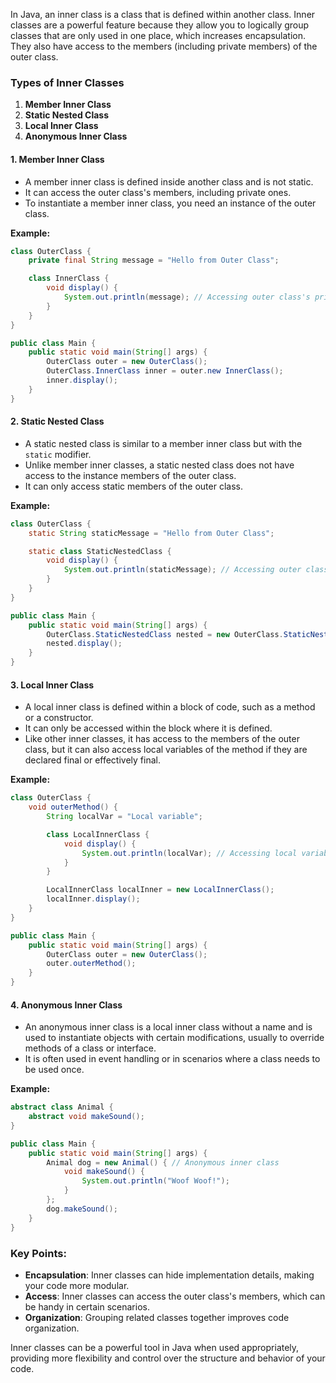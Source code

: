 In Java, an inner class is a class that is defined within another class. Inner classes are a powerful feature because
they allow you to logically group classes that are only used in one place, which increases encapsulation. They also have
access to the members (including private members) of the outer class.

### Types of Inner Classes

1. **Member Inner Class**
2. **Static Nested Class**
3. **Local Inner Class**
4. **Anonymous Inner Class**

#### 1. **Member Inner Class**

- A member inner class is defined inside another class and is not static.
- It can access the outer class's members, including private ones.
- To instantiate a member inner class, you need an instance of the outer class.

**Example:**

```java
class OuterClass {
    private final String message = "Hello from Outer Class";

    class InnerClass {
        void display() {
            System.out.println(message); // Accessing outer class's private member
        }
    }
}

public class Main {
    public static void main(String[] args) {
        OuterClass outer = new OuterClass();
        OuterClass.InnerClass inner = outer.new InnerClass();
        inner.display();
    }
}
```

#### 2. **Static Nested Class**

- A static nested class is similar to a member inner class but with the `static` modifier.
- Unlike member inner classes, a static nested class does not have access to the instance members of the outer class.
- It can only access static members of the outer class.

**Example:**

```java
class OuterClass {
    static String staticMessage = "Hello from Outer Class";

    static class StaticNestedClass {
        void display() {
            System.out.println(staticMessage); // Accessing outer class's static member
        }
    }
}

public class Main {
    public static void main(String[] args) {
        OuterClass.StaticNestedClass nested = new OuterClass.StaticNestedClass();
        nested.display();
    }
}
```

#### 3. **Local Inner Class**

- A local inner class is defined within a block of code, such as a method or a constructor.
- It can only be accessed within the block where it is defined.
- Like other inner classes, it has access to the members of the outer class, but it can also access local variables of
  the method if they are declared final or effectively final.

**Example:**

```java
class OuterClass {
    void outerMethod() {
        String localVar = "Local variable";

        class LocalInnerClass {
            void display() {
                System.out.println(localVar); // Accessing local variable
            }
        }

        LocalInnerClass localInner = new LocalInnerClass();
        localInner.display();
    }
}

public class Main {
    public static void main(String[] args) {
        OuterClass outer = new OuterClass();
        outer.outerMethod();
    }
}
```

#### 4. **Anonymous Inner Class**

- An anonymous inner class is a local inner class without a name and is used to instantiate objects with certain
  modifications, usually to override methods of a class or interface.
- It is often used in event handling or in scenarios where a class needs to be used once.

**Example:**

```java
abstract class Animal {
    abstract void makeSound();
}

public class Main {
    public static void main(String[] args) {
        Animal dog = new Animal() { // Anonymous inner class
            void makeSound() {
                System.out.println("Woof Woof!");
            }
        };
        dog.makeSound();
    }
}
```

### Key Points:

- **Encapsulation**: Inner classes can hide implementation details, making your code more modular.
- **Access**: Inner classes can access the outer class's members, which can be handy in certain scenarios.
- **Organization**: Grouping related classes together improves code organization.

Inner classes can be a powerful tool in Java when used appropriately, providing more flexibility and control over the
structure and behavior of your code.